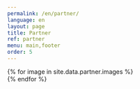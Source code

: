 ```yaml
---
permalink: /en/partner/
language: en 
layout: page
title: Partner
ref: partner
menu: main,footer
order: 5
---
```


<div class="c-page-partner grid-container">
  <div class="grid-x grid-padding-x grid-padding-y large-up-6 medium-up-6 small-up-4">
    {% for image in site.data.partner.images %}
      <div class="cell">
        <a href="{{ image.link }}" target="_blank"> 
          <img class="lazyload" src="{{image.lqip}}" data-src="/assets/img/partner/{{ image.file }}" alt="" width="{{ image.width }}" height="{{ image.height }}">
        </a>
      </div>
    {% endfor %}
  </div>
</div>

